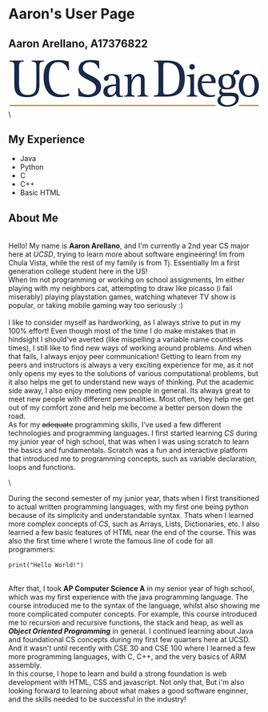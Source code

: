 # Aaron's User Page
## Aaron Arellano, A17376822
![Image](ucsd_logo.png)
\
## My Experience ##
- Java
- Python
- C
- C++
- Basic HTML
## About Me ##
\
Hello! My name is **Aaron Arellano**, and I'm currently a 2nd year CS major here at _UCSD_, trying to learn more about software engineering!
Im from Chula Vista, while the rest of my family is from Tj. Essentially Im a first generation college student here in the US! \
When Im not programming or working on school assignments, Im either playing with my neighbors cat, attempting to draw like picasso (i fail miserably) playing playstation games, watching whatever TV show is popular, or taking mobile gaming way too seriously :) \
\
I like to consider myself as hardworking, as I always strive to put in my 100% effort! Even though most of the time I do make mistakes that in hindsight I should've averted (like mispelling a variable name countless times), I still like to find new ways of working around problems. And when that fails, I always enjoy peer communication! Getting to learn from my peers and instructors is always a very exciting experience for me, as it not only opens my eyes to the solutions of various computational problems, but it also helps me get to understand new ways of thinking. Put the academic side away, I also enjoy meeting new people in general. Its always great to meet new people with different personalities. Most often, they help me get out of my comfort zone and help me become a better person down the road.
\
As for my ~~adequate~~ programming skills, I've used a few different technologies and programming languages. I first started learning _CS_ during my junior year of high school, that was when I was using scratch to learn the basics and fundamentals. Scratch was a fun and interactive platform that introduced me to programming concepts, such as variable declaration, loops and functions. 

\

During the second semester of my junior year, thats when I first transitioned to actual written programming languages, with my first one being python because of its simplicity and understandable syntax. Thats when I learned more complex concepts of _CS_, such as Arrays, Lists, Dictionaries, etc. I also learned a few basic features of HTML near the end of the course. This was also the first time where I wrote the famous line of code for all programmers:
```
print("Hello World!")
```

\
After that, I took **AP Computer Science A** in my senior year of high school, which was my first experience with the java programming language. The course introduced me to the syntax of the language, whilst also showing me more complicated computer concepts. For example, this course introduced me to recursion and recursive functions, the stack and heap, as well as ***Object Oriented Programming*** in general.
I continued learning about Java and foundational CS concepts during my first few quarters here at UCSD. And it wasn't until recently with CSE 30 and CSE 100 where I learned a few more programming languages, with C, C++, and the very basics of ARM assembly.
\
In this course, I hope to learn and build a strong foundation is web development with HTML, CSS and javascript. Not only that, But i'm also looking forward to learning about what makes a good software enginner, and the skills needed to be successful in the industry!
